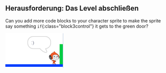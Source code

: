 ## Herausforderung: Das Level abschließen

Can you add more code blocks to your character sprite to make the sprite say something `if`{:class="block3control"} it gets to the green door?

![Screenshot](images/dodge-win.png)